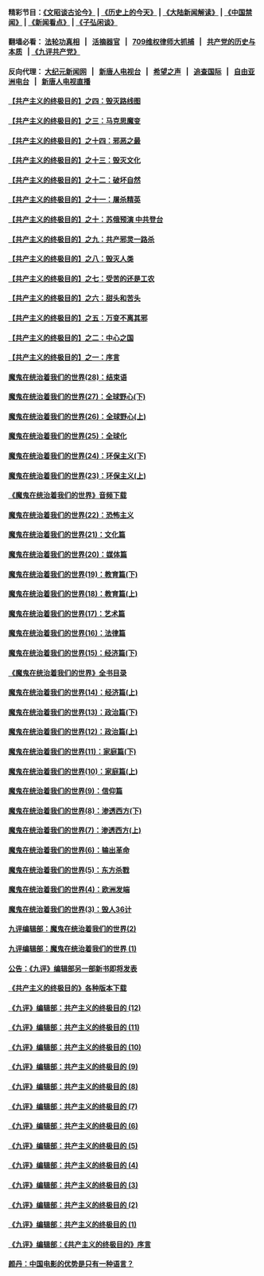 #### 精彩节目：[《文昭谈古论今》](http://134.209.198.168/wenzhao) | [《历史上的今天》](http://134.209.198.168/today-in-history) | [《大陆新闻解读》](http://134.209.198.168/ntdtv-comedy) | [《中国禁闻》](http://134.209.198.168/ntdtv-news) | [《新闻看点》](http://134.209.198.168/news-insight) | [《子弘闲谈》](http://134.209.198.168/zihongxiantan/) 

  #### 翻墙必看： [法轮功真相](http://134.209.198.168:10000/videos/truth.html) &nbsp;&nbsp;|&nbsp;&nbsp; [活摘器官](http://134.209.198.168:10000/videos/res/Organs/) &nbsp;&nbsp;|&nbsp;&nbsp; [709维权律师大抓捕](http://134.209.198.168:10000/videos/709/) &nbsp;&nbsp;|&nbsp;&nbsp; [共产党的历史与本质](http://134.209.198.168:10000/videos/ccp.html) &nbsp;&nbsp;| [《九评共产党》](http://134.209.198.168:10000/videos/jiuping/) 

#### 反向代理： [大纪元新闻网](http://134.209.198.168:10080/) &nbsp;&nbsp;|&nbsp;&nbsp; [新唐人电视台](http://134.209.198.168:8000/) &nbsp;&nbsp;|&nbsp;&nbsp; [希望之声](http://134.209.198.168:8200/) &nbsp;&nbsp;|&nbsp;&nbsp; [追查国际](http://134.209.198.168:10010/) &nbsp;&nbsp;|&nbsp;&nbsp; [自由亚洲电台](http://134.209.198.168:9800/) &nbsp;&nbsp;|&nbsp;&nbsp; [新唐人电视直播](http://134.209.198.168/) 

#### [【共产主义的终极目的】之四：毁灭路线图](../pages/nsc422/n11086284.md?t=04040637) 

#### [【共产主义的终极目的】之三：马克思魔变](../pages/nsc422/n11061941.md?t=04040637) 

#### [【共产主义的终极目的】之十四：邪恶之最](../pages/nsc422/n11150249.md?t=04040637) 

#### [【共产主义的终极目的】之十三：毁灭文化](../pages/nsc422/n11135227.md?t=04040637) 

#### [【共产主义的终极目的】之十二：破坏自然](../pages/nsc422/n11135214.md?t=04040637) 

#### [【共产主义的终极目的】之十一：屠杀精英](../pages/nsc422/n11118442.md?t=04040637) 

#### [【共产主义的终极目的】之十：苏俄预演 中共登台](../pages/nsc422/n11118424.md?t=04040637) 

#### [【共产主义的终极目的】之九：共产邪灵一路杀](../pages/nsc422/n11114139.md?t=04040637) 

#### [【共产主义的终极目的】之八：毁灭人类](../pages/nsc422/n11108503.md?t=04040637) 

#### [【共产主义的终极目的】之七：受苦的还是工农](../pages/nsc422/n11101809.md?t=04040637) 

#### [【共产主义的终极目的】之六：甜头和苦头](../pages/nsc422/n11096971.md?t=04040637) 

#### [【共产主义的终极目的】之五：万变不离其邪](../pages/nsc422/n11091285.md?t=04040637) 

#### [【共产主义的终极目的】之二：中心之国](../pages/nsc422/n11047728.md?t=04040637) 

#### [【共产主义的终极目的】之一：序言](../pages/nsc422/n11086077.md?t=04040637) 

#### [魔鬼在统治着我们的世界(28)：结束语](../pages/nsc422/n10936246.md?t=04040637) 

#### [魔鬼在统治着我们的世界(27)：全球野心(下)](../pages/nsc422/n10928319.md?t=04040637) 

#### [魔鬼在统治着我们的世界(26)：全球野心(上)](../pages/nsc422/n10900318.md?t=04040637) 

#### [魔鬼在统治着我们的世界(25)：全球化](../pages/nsc422/n10788205.md?t=04040637) 

#### [魔鬼在统治着我们的世界(24)：环保主义(下)](../pages/nsc422/n10695307.md?t=04040637) 

#### [魔鬼在统治着我们的世界(23)：环保主义(上)](../pages/nsc422/n10688613.md?t=04040637) 

#### [《魔鬼在统治着我们的世界》音频下载](../pages/nsc422/n10635553.md?t=04040637) 

#### [魔鬼在统治着我们的世界(22)：恐怖主义](../pages/nsc422/n10614727.md?t=04040637) 

#### [魔鬼在统治着我们的世界(21)：文化篇](../pages/nsc422/n10597706.md?t=04040637) 

#### [魔鬼在统治着我们的世界(20)：媒体篇](../pages/nsc422/n10586579.md?t=04040637) 

#### [魔鬼在统治着我们的世界(19)：教育篇(下)](../pages/nsc422/n10564808.md?t=04040637) 

#### [魔鬼在统治着我们的世界(18)：教育篇(上)](../pages/nsc422/n10526970.md?t=04040637) 

#### [魔鬼在统治着我们的世界(17)：艺术篇](../pages/nsc422/n10499093.md?t=04040637) 

#### [魔鬼在统治着我们的世界(16)：法律篇](../pages/nsc422/n10485969.md?t=04040637) 

#### [魔鬼在统治着我们的世界(15)：经济篇(下)](../pages/nsc422/n10469975.md?t=04040637) 

#### [《魔鬼在统治着我们的世界》全书目录](../pages/nsc422/n10464261.md?t=04040637) 

#### [魔鬼在统治着我们的世界(14)：经济篇(上)](../pages/nsc422/n10457370.md?t=04040637) 

#### [魔鬼在统治着我们的世界(13)：政治篇(下)](../pages/nsc422/n10448270.md?t=04040637) 

#### [魔鬼在统治着我们的世界(12)：政治篇(上)](../pages/nsc422/n10444576.md?t=04040637) 

#### [魔鬼在统治着我们的世界(11)：家庭篇(下)](../pages/nsc422/n10440961.md?t=04040637) 

#### [魔鬼在统治着我们的世界(10)：家庭篇(上)](../pages/nsc422/n10435448.md?t=04040637) 

#### [魔鬼在统治着我们的世界(9)：信仰篇](../pages/nsc422/n10432159.md?t=04040637) 

#### [魔鬼在统治着我们的世界(8)：渗透西方(下)](../pages/nsc422/n10429603.md?t=04040637) 

#### [魔鬼在统治着我们的世界(7)：渗透西方(上)](../pages/nsc422/n10426013.md?t=04040637) 

#### [魔鬼在统治着我们的世界(6)：输出革命](../pages/nsc422/n10421536.md?t=04040637) 

#### [魔鬼在统治着我们的世界(5)：东方杀戮](../pages/nsc422/n10417707.md?t=04040637) 

#### [魔鬼在统治着我们的世界(4)：欧洲发端](../pages/nsc422/n10414890.md?t=04040637) 

#### [魔鬼在统治着我们的世界(3)：毁人36计](../pages/nsc422/n10411583.md?t=04040637) 

#### [九评编辑部：魔鬼在统治着我们的世界(2)](../pages/nsc422/n10410036.md?t=04040637) 

#### [九评编辑部：魔鬼在统治着我们的世界 (1)](../pages/nsc422/n10406825.md?t=04040637) 

#### [公告：《九评》编辑部另一部新书即将发表](../pages/nsc422/n10405104.md?t=04040637) 

#### [《共产主义的终极目的》各种版本下载](../pages/nsc422/n10022138.md?t=04040637) 

#### [《九评》编辑部：共产主义的终极目的 (12)](../pages/nsc422/n9933272.md?t=04040637) 

#### [《九评》编辑部：共产主义的终极目的 (11)](../pages/nsc422/n9924973.md?t=04040637) 

#### [《九评》编辑部：共产主义的终极目的 (10)](../pages/nsc422/n9920883.md?t=04040637) 

#### [《九评》编辑部：共产主义的终极目的 (9)](../pages/nsc422/n9916363.md?t=04040637) 

#### [《九评》编辑部：共产主义的终极目的 (8)](../pages/nsc422/n9912488.md?t=04040637) 

#### [《九评》编辑部：共产主义的终极目的 (7)](../pages/nsc422/n9901176.md?t=04040637) 

#### [《九评》编辑部：共产主义的终极目的 (6)](../pages/nsc422/n9899359.md?t=04040637) 

#### [《九评》编辑部：共产主义的终极目的 (5)](../pages/nsc422/n9893174.md?t=04040637) 

#### [《九评》编辑部：共产主义的终极目的 (4)](../pages/nsc422/n9891246.md?t=04040637) 

#### [《九评》编辑部：共产主义的终极目的 (3)](../pages/nsc422/n9879879.md?t=04040637) 

#### [《九评》编辑部：共产主义的终极目的 (2)](../pages/nsc422/n9876205.md?t=04040637) 

#### [《九评》编辑部：共产主义的终极目的 (1)](../pages/nsc422/n9865857.md?t=04040637) 

#### [《九评》编辑部：《共产主义的终极目的》序言](../pages/nsc422/n9862666.md?t=04040637) 

#### [颜丹：中国电影的优势是只有一种语言？](../pages/nsc422/n9583062.md?t=04040637) 

